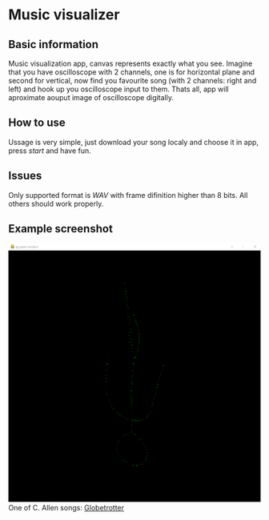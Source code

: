 # Music visualizer

## Basic information

Music visualization app, canvas represents exactly what you see. Imagine that you have oscilloscope with 2 channels, one is for horizontal plane and second for vertical, now find you favourite song (with 2 channels: right and left) and hook up you oscilloscope input to them. Thats all, app will aproximate aouput image of oscilloscope digitally.

## How to use

Ussage is very simple, just download your song localy and choose it in app, press _start_ and have fun.

## Issues

Only supported format is _WAV_ with frame difinition higher than 8 bits. All others should work properly.

## Example screenshot

![alt text][example1]
One of C. Allen songs: [Globetrotter](https://www.youtube.com/watch?v=J2YQD8Go_Hc&list=PLc4EnsriUcfQPomSF3Eh6sB143HE2r0tf&index=6&ab_channel=ChrisAllen)

[example1]: images/MainExample.png
